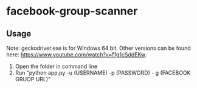 # facebook-group-scanner

## Usage
Note: geckodriver.exe is for Windows 64 bit. Other versions can be found here: https://www.youtube.com/watch?v=f1g1cSddEKw.

1. Open the folder in command line
2. Run "python app.py -u (USERNAME) -p (PASSWORD) - g (FACEBOOK GRUOP URL)"